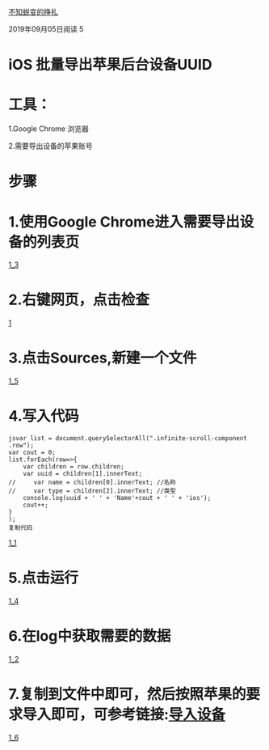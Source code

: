 [不知蜕变的挣扎](https://juejin.im/user/57762ce12e958a22d8906d50)

2019年09月05日阅读 5

# iOS 批量导出苹果后台设备UUID

# 工具：

1.Google Chrome 浏览器

2.需要导出设备的苹果账号

# 步骤

# 1.使用Google Chrome进入需要导出设备的列表页

[1_3](https://www.notion.soiOS%20%E6%89%B9%E9%87%8F%E5%AF%BC%E5%87%BA%E8%8B%B9%E6%9E%9C%E5%90%8E%E5%8F%B0%E8%AE%BE%E5%A4%87UUID%20-%20%E6%8E%98%E9%87%91.resources/1_3)

# 2.右键网页，点击检查

[1](https://www.notion.soiOS%20%E6%89%B9%E9%87%8F%E5%AF%BC%E5%87%BA%E8%8B%B9%E6%9E%9C%E5%90%8E%E5%8F%B0%E8%AE%BE%E5%A4%87UUID%20-%20%E6%8E%98%E9%87%91.resources/1)

# 3.点击Sources,新建一个文件

[1_5](https://www.notion.soiOS%20%E6%89%B9%E9%87%8F%E5%AF%BC%E5%87%BA%E8%8B%B9%E6%9E%9C%E5%90%8E%E5%8F%B0%E8%AE%BE%E5%A4%87UUID%20-%20%E6%8E%98%E9%87%91.resources/1_5)

# 4.写入代码

```Plain
jsvar list = document.querySelectorAll(".infinite-scroll-component .row");
var cout = 0;
list.forEach(row=>{
    var children = row.children;
    var uuid = children[1].innerText;
//     var name = children[0].innerText; //名称
//     var type = children[2].innerText; //类型
    console.log(uuid + ' ' + 'Name'+cout + ' ' + 'ios');
    cout++;
}
);
复制代码
```

[1_1](https://www.notion.soiOS%20%E6%89%B9%E9%87%8F%E5%AF%BC%E5%87%BA%E8%8B%B9%E6%9E%9C%E5%90%8E%E5%8F%B0%E8%AE%BE%E5%A4%87UUID%20-%20%E6%8E%98%E9%87%91.resources/1_1)

# 5.点击运行

[1_4](https://www.notion.soiOS%20%E6%89%B9%E9%87%8F%E5%AF%BC%E5%87%BA%E8%8B%B9%E6%9E%9C%E5%90%8E%E5%8F%B0%E8%AE%BE%E5%A4%87UUID%20-%20%E6%8E%98%E9%87%91.resources/1_4)

# 6.在log中获取需要的数据

[1_2](https://www.notion.soiOS%20%E6%89%B9%E9%87%8F%E5%AF%BC%E5%87%BA%E8%8B%B9%E6%9E%9C%E5%90%8E%E5%8F%B0%E8%AE%BE%E5%A4%87UUID%20-%20%E6%8E%98%E9%87%91.resources/1_2)

# 7.复制到文件中即可，然后按照苹果的要求导入即可，可参考链接:[导入设备](https://www.jianshu.com/p/fed39cef248a)

[1_6](https://www.notion.soiOS%20%E6%89%B9%E9%87%8F%E5%AF%BC%E5%87%BA%E8%8B%B9%E6%9E%9C%E5%90%8E%E5%8F%B0%E8%AE%BE%E5%A4%87UUID%20-%20%E6%8E%98%E9%87%91.resources/1_6)